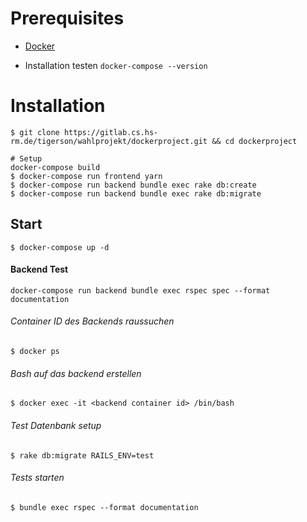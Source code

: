 # Prerequisites
* [Docker]( https://docs.docker.com/get-docker/)
- Installation testen
    `docker-compose --version`


# Installation
```shell
$ git clone https://gitlab.cs.hs-rm.de/tigerson/wahlprojekt/dockerproject.git && cd dockerproject

# Setup
docker-compose build
$ docker-compose run frontend yarn
$ docker-compose run backend bundle exec rake db:create
$ docker-compose run backend bundle exec rake db:migrate
```
## Start
```shell
$ docker-compose up -d
```

#### Backend Test
`docker-compose run backend bundle exec rspec spec --format documentation`

###### Container ID des Backends raussuchen
```shell
$ docker ps
```
###### Bash auf das backend erstellen
```shell
$ docker exec -it <backend container id> /bin/bash
```
###### Test Datenbank setup
```shell
$ rake db:migrate RAILS_ENV=test
```
###### Tests starten
```shell
$ bundle exec rspec --format documentation
```


